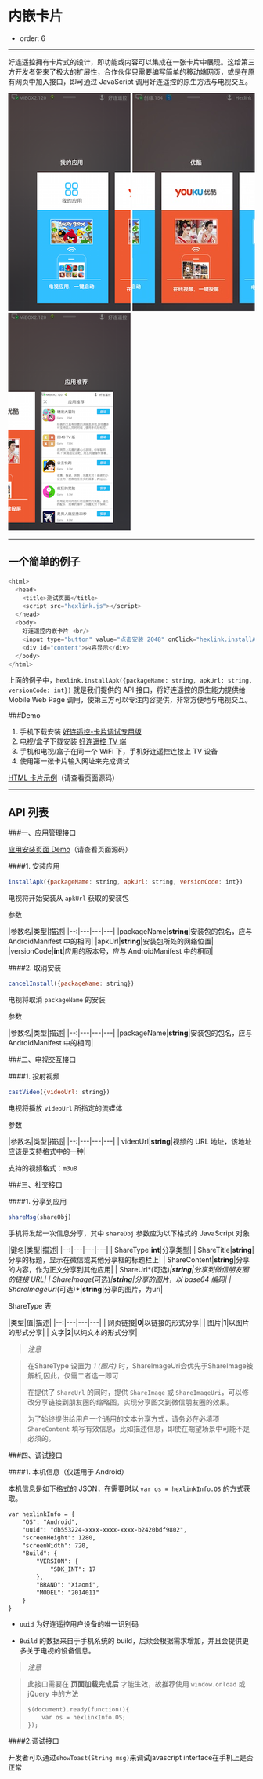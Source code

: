 # 内嵌卡片

- order: 6

---

好连遥控拥有卡片式的设计，即功能或内容可以集成在一张卡片中展现。这给第三方开发者带来了极大的扩展性，合作伙伴只需要编写简单的移动端网页，或是在原有网页中加入接口，即可通过 JavaScript 调用好连遥控的原生方法与电视交互。

![card_image1](../static/card-1.png)
![card_image2](../static/card-2.png)
![card_image3](../static/card-3.png)

---

## 一个简单的例子

```javascript
<html>
  <head>
    <title>测试页面</title>
    <script src="hexlink.js"></script>
  </head>
  <body>
    好连遥控内嵌卡片 <br/>
    <input type="button" value="点击安装 2048" onClick="hexlink.installApk({packageName: 'naozine.games.tv2048', apkUrl: 'http://apps.hihex.com/tv2048/2048plus-signed.apk', versionCode: 18});" /><br/>
    <div id="content">内容显示</div>
  </body>
</html>
```

上面的例子中，`hexlink.installApk({packageName: string, apkUrl: string, versionCode: int})` 就是我们提供的 API 接口，将好连遥控的原生能力提供给 Mobile Web Page 调用，使第三方可以专注内容提供，非常方便地与电视交互。

###Demo


1. 手机下载安装 [好连遥控-卡片调试专用版](../demo/hexlink-card-debugger.apk)
2. 电视/盒子下载安装 [好连遥控 TV 端](http://apps.hihex.com/hexlink-tv/HexLinkTv.apk)
3. 手机和电视/盒子在同一个 WiFi 下，手机好连遥控连接上 TV 设备
4. 使用第一张卡片输入网址来完成调试
<!--demo: hexlink-android commit 052c3c4, base on v1.3.5 released-->

[HTML 卡片示例](../demo/hexlinkcard.html)（请查看页面源码）

---

## API 列表

###一、应用管理接口

[应用安装页面 Demo](../demo/app-mgt.html)（请查看页面源码）

####1. 安装应用

```javascript
installApk({packageName: string, apkUrl: string, versionCode: int})
```

电视将开始安装从 `apkUrl` 获取的安装包

参数

|参数名|类型|描述|
|--:|---|---|---|
|packageName|**string**|安装包的包名，应与 AndroidManifest 中的相同|
|apkUrl|**string**|安装包所处的网络位置|
|versionCode|**int**|应用的版本号，应与 AndroidManifest 中的相同|

####2. 取消安装

```javascript
cancelInstall({packageName: string})
```

电视将取消 `packageName` 的安装

参数

|参数名|类型|描述|
|--:|---|---|---|
|packageName|**string**|安装包的包名，应与 AndroidManifest 中的相同|


###二、电视交互接口

####1. 投射视频

```javascript
castVideo({videoUrl: string})
```

电视将播放 `videoUrl` 所指定的流媒体

参数

|参数名|类型|描述|
|--:|---|---|---|
| videoUrl|**string**|视频的 URL 地址，该地址应该是支持格式中的一种|

支持的视频格式：`m3u8`

###三、社交接口

####1. 分享到应用

```javascript
shareMsg(shareObj)
```

手机将发起一次信息分享，其中 `shareObj` 参数应为以下格式的 JavaScript 对象

|键名|类型|描述|
|--:|---|---|---|
| ShareType|**int**|分享类型|
| ShareTitle|**string**|分享的标题，显示在微信或其他分享框的标题栏上|
| ShareContent|**string**|分享的内容，作为正文分享到其他应用|
| ShareUrl*(可选)*|**string**|分享到微信朋友圈的链接 URL|
| ShareImage*(可选)*|**string**|分享的图片，以 base64 编码|
| ShareImageUri*(可选)*|**string**|分享的图片，为uri|

ShareType 表

|类型|值|描述|
|--:|---|---|---|
| 网页链接|**0**|以链接的形式分享|
| 图片|**1**|以图片的形式分享|
| 文字|**2**|以纯文本的形式分享|

> *注意*

> 在ShareType 设置为 *1 (图片)* 时，ShareImageUri会优先于ShareImage被解析,因此，仅需二者选一即可
>
> 在提供了 `ShareUrl` 的同时，提供 `ShareImage` 或 `ShareImageUri`，可以修改分享链接到朋友圈的缩略图，实现分享图文到微信朋友圈的效果。
>
> 为了始终提供给用户一个通用的文本分享方式，请务必在必填项 `ShareContent` 填写有效信息，比如描述信息，即使在期望场景中可能不是必须的。


###四、调试接口

####1. 本机信息（仅适用于 Android）

本机信息是如下格式的 JSON，在需要时以 `var os = hexlinkInfo.OS` 的方式获取。

    var hexlinkInfo = {
        "OS": "Android",
        "uuid": "db553224-xxxx-xxxx-xxxx-b2420bdf9802",
        "screenHeight": 1280,
        "screenWidth": 720,
        "Build": {
            "VERSION": {
                "SDK_INT": 17
            },
            "BRAND": "Xiaomi",
            "MODEL": "2014011"
        }
    }

 - `uuid` 为好连遥控用户设备的唯一识别码

 - `Build` 的数据来自于手机系统的 build，后续会根据需求增加，并且会提供更多关于电视的设备信息。

> *注意*

> 此接口需要在 **页面加载完成后** 才能生效，故推荐使用 `window.onload` 或 jQuery 中的方法
> ```
> $(document).ready(function(){
>     var os = hexlinkInfo.OS;
> });
> ```


####2.调试接口

开发者可以通过`showToast(String msg)`来调试javascript interface在手机上是否正常

